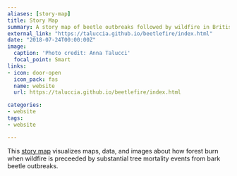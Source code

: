```yaml
---
aliases: [story-map]
title: Story Map
summary: A story map of beetle outbreaks followed by wildfire in British Columbia, Canada. 
external_link: "https://taluccia.github.io/beetlefire/index.html"
date: "2018-07-24T00:00:00Z"
image:
  caption: 'Photo credit: Anna Talucci'
  focal_point: Smart
links:
- icon: door-open
  icon_pack: fas
  name: website
  url: https://taluccia.github.io/beetlefire/index.html

categories:
- website
tags:
- website

---
```


This [story map](https://taluccia.github.io/beetlefire/index.html) visualizes maps, data, and images about how forest burn when wildfire is preceeded by substantial tree mortality events from bark beetle outbreaks.

